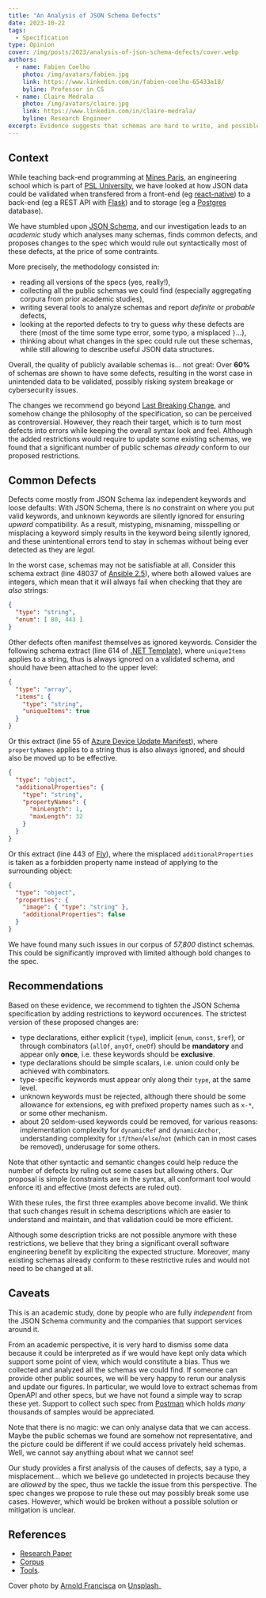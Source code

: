 ```yaml
---
title: "An Analysis of JSON Schema Defects"
date: 2023-10-22
tags:
  - Specification
type: Opinion
cover: /img/posts/2023/analysis-of-json-schema-defects/cover.webp
authors:
  - name: Fabien Coelho
    photo: /img/avatars/fabien.jpg
    link: https://www.linkedin.com/in/fabien-coelho-65433a18/
    byline: Professor in CS
  - name: Claire Medrala
    photo: /img/avatars/claire.jpg
    link: https://www.linkedin.com/in/claire-medrala/
    byline: Research Engineer
excerpt: Evidence suggests that schemas are hard to write, and possible changes to the spec
---
```


## Context

While teaching back-end programming at [Mines Paris](https://minesparis.psl.eu/),
an engineering school which is part of [PSL University](https://psl.eu/), we have
looked at how JSON data could be validated when transfered from a front-end (eg
[react-native](https://reactnative.dev/)) to a back-end (eg a REST API with
[Flask](https://flask.palletsprojects.com/)) and to storage (eg a
[Postgres](https://www.postgresql.org/) database).

We have stumbled upon [JSON Schema](https://json-schema.org/), and our investigation
leads to an *academic* study which analyses many schemas, finds common defects, and
proposes changes to the spec which would rule out syntactically most of these defects,
at the price of some contraints.

More precisely, the methodology consisted in:

- reading all versions of the specs (yes, really!),
- collecting all the public schemas we could find (especially aggregating corpura from prior academic studies),
- writing several tools to analyze schemas and report *definite* or *probable* defects,
- looking at the reported defects to try to guess *why* these defects are there
  (most of the time some type error, some typo, a misplaced `}`…),
- thinking about what changes in the spec could rule out these schemas, while
  still allowing to describe useful JSON data structures.

Overall, the quality of publicly available schemas is… not great: Over **60%**
of schemas are shown to have some defects, resulting in the worst case in unintended
data to be validated, possibly risking system breakage or cybersecurity issues.

The changes we recommend go beyond [Last Breaking Change](/blog/posts/the-last-breaking-change),
and somehow change the philosophy of the specification, so can be perceived as controversial.
However, they reach their target, which is to turn most defects into errors while keeping
the overall syntax look and feel.
Although the added restrictions would require to update some existing schemas, we found
that a significant number of public schemas _already_ conform to our proposed restrictions.

## Common Defects

Defects come mostly from JSON Schema lax independent keywords and loose defaults:
With JSON Schema, there is *no* constraint on where you put valid keywords, and
unknown keywords are silently ignored for ensuring *upward* compatibility.
As a result, mistyping, misnaming, misspelling or misplacing a keyword simply
results in the keyword being silently ignored, and these unintentional errors
tend to stay in schemas without being ever detected as they are _legal_.

In the worst case, schemas may not be satisfiable at all.
Consider this schema extract (line 48037 of
[Ansible 2.5](https://github.com/miniHive/schemastore-analysis/blob/master/JSON/Ansible_2.5.json)),
where both allowed values are integers, which mean that it will always fail
when checking that they are _also_ strings:

```json
{
  "type": "string",
  "enum": [ 80, 443 ]
}
```

Other defects often manifest themselves as ignored keywords.
Consider the following schema extract (line 614 of
[.NET Template](https://json.schemastore.org/template.json)), where `uniqueItems`
applies to a string, thus is always ignored on a validated schema,
and should have been attached to the upper level:

```json
{
  "type": "array",
  "items": {
    "type": "string",
    "uniqueItems": true
  }
}
```

Or this extract (line 55 of
[Azure Device Update Manifest](https://json.schemastore.org/azure-deviceupdate-manifest-definitions-4.0.json)),
where `propertyNames` applies to a string thus is also always ignored, and
should also be moved up to be effective.

```json
{
  "type": "object",
  "additionalProperties": {
    "type": "string",
    "propertyNames": {
      "minLength": 1,
      "maxLength": 32
    }
  }
}
```

Or this extract (line 443 of [Fly](https://json.schemastore.org/fly.json)), where
the misplaced `additionalProperties` is taken as a forbidden property name instead
of applying to the surrounding object:

```json
{
  "type": "object",
  "properties": {
    "image": { "type": "string" },
    "additionalProperties": false
  }
}
```

We have found many such issues in our corpus of *57,800* distinct schemas.
This could be significantly improved with limited although bold changes to the spec.

## Recommendations

Based on these evidence, we recommend to tighten the JSON Schema specification
by adding restrictions to keyword occurences. The strictest version of these
proposed changes are:

- type declarations, either explicit (`type`), implicit (`enum`, `const`, `$ref`),
  or through combinators (`allOf`, `anyOf`, `oneOf`) should be **mandatory** and appear
  only **once**, i.e. these keywords should be **exclusive**.
- type declarations should be simple scalars, i.e. union could only be achieved
  with combinators.
- type-specific keywords must appear only along their `type`, at the same level.
- unknown keywords must be rejected, although there should be some allowance for extensions,
  eg with prefixed property names such as `x-*`, or some other mechanism.
- about 20 seldom-used keywords could be removed, for various reasons:
  implementation complexity for `dynamicRef` and `dynamicAnchor`,
  understanding complexity for `if`/`then`/`else`/`not` (which can in most cases be removed),
  underusage for some others.

Note that other syntactic and semantic changes could help reduce the number of defects
by ruling out some cases but allowing others. Our proposal is simple (constraints
are in the syntax, all conformant tool would enforce it) and effective (most
defects are ruled out).

With these rules, the first three examples above become invalid.
We think that such changes result in schema descriptions which are easier to
understand and maintain, and that validation could be more efficient.

Although some description tricks are not possible anymore with these restrictions,
we believe that they bring a significant overall software engineering benefit
by expliciting the expected structure.
Moreover, many existing schemas already conform to these restrictive rules and
would not need to be changed at all.

## Caveats

This is an academic study, done by people who are fully  *independent* from the
JSON Schema community and the companies that support services around it.

From an academic perspective, it is very hard to dismiss some data because
it could be interpreted as if we would have kept only data which support some point of view,
which would constitute a bias. Thus we collected and analyzed all the schemas we could find.
If someone can provide other public sources, we will be very happy to rerun our
analysis and update our figures. In particular, we would love to extract schemas
from OpenAPI and other specs, but we have not found a simple way to scrap these yet.
Support to collect such spec from [Postman](https://www.postman.com/explore) which holds
_many_ thousands of samples would be appreciated.

Note that there is no magic: we can only analyse data that we can access.
Maybe the public schemas we found are somehow not representative, and the
picture could be different if we could access privately held schemas.
Well, we cannot say anything about what we cannot see!

Our study provides a first analysis of the causes of defects, say a typo,
a misplacement… which we believe go undetected in projects because they are
*allowed* by the spec, thus we tackle the issue from this perspective.
The spec changes we propose to rule these out may possibly break some use cases.
However, which would be broken without a possible solution or mitigation is unclear.

## References

- [Research Paper](https://www.cri.minesparis.psl.eu/classement/doc/A-794.pdf)
- [Corpus](https://github.com/clairey-zx81/yac)
- [Tools](https://github.com/clairey-zx81/json-schema-stats).

Cover photo by [Arnold Francisca](https://unsplash.com/@clark_fransa) on [Unsplash](https://unsplash.com/photos/f77Bh3inUpE)_
